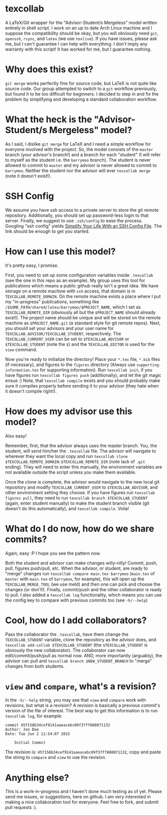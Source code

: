 texcollab
=========

A LaTeX/Git wrapper for the "Advisor-Student/s Mergeless" model written
entirely in shell script. I work on an up to date Arch Linux machine and I
suppose the compatibility should be okay, but you will obviously need `git`,
`openssh`, `rsync`, and `latex` (we use `texlive`). If you have issues, please ask me,
but I can't guarantee I can help with everything. I don't imply any warranty
with this script! It has worked for me, but I guarantee nothing.

# Why does this exist?

`git merge` works perfectly fine for source code, but LaTeX is not quite like
source code. Our group attempted to switch to a `git` workflow previously, but
found it to be too difficult for beginners. I decided to step in and fix the
problem by simplifying and developing a standard collaboration workflow.

# What the heck is the "Advisor-Student/s Mergeless" model?

As I said, I dislike `git merge` for LaTeX and I need a simple workflow for
everyone involved with the project. So, the model consists of the `master`
branch (your advisor's branch!) and a branch for each "student" (I will refer
to myself as the student i.e. the `barrymoo` branch). The student is never
allowed to commit to `master` and my advisor is never allowed to commit to
`barrymoo`. Neither the student nor the advisor will ever `texcollab merge`
(note it doesn't exist!).

# SSH Config

We assume you have ssh access to a private server to store the git remote
repository. Additionally, you should set up password-less login to that server.
Finally, we suggest to use `.ssh/config` to ease the process.
Googling "ssh config" yields [Simplify Your Life With an SSH Config 
File](http://nerderati.com/2011/03/17/simplify-your-life-with-an-ssh-config-file/).
The link should be enough to get you started.

# How can I use this model?

It's pretty easy, I promise.

First, you need to set up some configuration variables inside `.texcollab` (see
the one in this repo as an example). My group uses this tool for publications
which means a public github really isn't a great idea. We have storage on a
remote machine with `ssh` access, that domain is in `TEXCOLLAB_REMOTE_DOMAIN`.
On the remote machine exists a place where I put my "in-progress" publications,
something like `/$SOME_PATH/shared/latex/barrymoo/$PROJECT_NAME`, which I set
as `TEXCOLLAB_REMOTE_DIR` (obviously all but the `$PROJECT_NAME` should already
exist!). The project name should be unique and will be stored on the remote
machine as `$PROJECT_NAME.git` (a standard style for git remote repos). Next,
you should set your advisors and your user name for
`TEXCOLLAB_ADVISOR/TEXCOLLAB_STUDENT`, respectively. The
`TEXCOLLAB_CURRENT_USER` can be set to `$TEXCOLLAB_ADVISOR` or
`$TEXCOLLAB_STUDENT` (note the `$`) and the `TEXCOLLAB_EDITOR` is used for the
`view` command.

Now you're ready to initialize the directory! Place your `*.tex` file, `*.bib`
files (if necessary), and figures to the `figures` directory (Always use
`supporting-information.tex` for supporting information). Run `texcollab init`,
if you have figures run `texcollab figures push` (additionally), and let the
git magic ensue :) Note, that `texcollab compile` exists and you should
probably make sure it compiles properly before sending it to your advisor (they
hate when it doesn't compile right!). 

# How does my advisor use this model?

Also easy!

Remember, first, that the advisor always uses the master branch. You, the
student, will send him/her the `.texcollab` file. The advisor will navigate to
wherever they want the local copy and run `texcollab clone
$TEXCOLLAB_REMOTE_DOMAIN:$TEXCOLLAB_REMOTE_DIR` (note lack of `.git` ending).
They will need to enter this manually, the environment variables are not
available outside the script unless you make them available. 

Once the clone is complete, the advisor would navigate to the new local git
repository and modify `TEXCOLLAB_CURRENT_USER` to `$TEXCOLLAB_ADVISOR`, and
other environment setting they choose. If you have figures run `texcollab
figures pull`, they need to run `texcollab branch $TEXCOLLAB_STUDENT` (again,
enter student manually) to make the student branch visible (git doesn't do this
automatically), and `texcollab compile`. Voila!

# What do I do now, how do we share commits?

Again, easy :P I hope you see the pattern now.

Both the student and advisor can make changes willy-nilly! Commit, push, pull,
figures push/pull, etc. When the advisor, or student, are ready to "merge"
changes run `texcollab compare main.tex barrymoo` (`main.tex` of `master` with
`main.tex` of `barrymoo`, for example), this will open up the
`TEXCOLLAB_MERGE_TOOL` (we use meld) and then one can pick and choose the
changes (or don't!). Finally, commit/push and the other collaborator is ready
to pull. I also added a `texcollab log` functionality, which means you can use
the config key to compare with previous commits too (see `-h/--help`)

# Cool, how do I add collaborators?

Pass the collaborator the `.texcollab`, have them change the
`TEXCOLLAB_STUDENT` variable, clone the repository as the advisor does, and
`texcollab add-collab $TEXCOLLAB_STUDENT` (the `$TEXCOLLAB_STUDENT` is 
obviously the new collaborator). The collaborator can now edit/commit/push/pull
as normal now. AND, more importantly (arguably), the advisor can pull and `texcollab
branch $NEW_STUDENT_BRANCH` to "merge" changes from both students.

# `view` and `compare`, what's a revision?

In the `-h/--help` string, you may see that `view` and `compare` work with revisions,
but what is a revision? A revision is basically a previous commit's version of the file
of interest. The best way to get this information is to run `texcollab log`, for example:

```
commit 45f158b34cef9141aaeacebc09f37ff800071132
Author: Jon Doe
Date: Tue Jun 2 11:54:07 2015

    Initial Commit
```

The revision is: `45f158b34cef9141aaeacebc09f37ff800071132`, copy and paste the string
to `compare` and `view` to use the revision.

# Anything else?

This is a work-in-progress and I haven't done much testing as of yet. Please send
me issues, or suggestions, here on github. I am very interested in making a
nice collaboration tool for everyone. Feel free to fork, and submit pull
requests :). 
